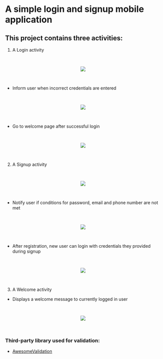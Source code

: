 # A simple login and signup mobile application

## This project contains three activities:
1. A Login activity
<br>
<p align="center">
  <img src="docs/login.png">
</p>
<br>

* Inform user when incorrect credentials are entered
<br>
<p align="center">
  <img src="docs/login_failed.png">
</p>
<br>

* Go to welcome page after successful login
<br>
<p align="center">
  <img src="docs/login_success.png">
</p>
<br>

2. A Signup activity
<br>
<p align="center">
  <img src="docs/signup.png">
</p>
<br>

* Notify user if conditions for password, email and phone number are not met
<br>
<p align="center">
  <img src="docs/signup_passMissMatch.png">
</p>
<br>

* After registration, new user can login with credentials they provided during signup
<br>
<p align="center">
  <img src="docs/NewUserLogin.png">
</p>
<br>


3. A Welcome activity
* Displays a welcome message to currently logged in user
<br>
<p align="center">
  <img src="docs/NewUserLoginSuccess.png">
</p>
<br>



### Third-party library used for validation:  
* [AwesomeValidation](https://github.com/thyrlian/AwesomeValidation)